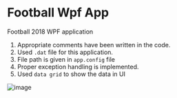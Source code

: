 # Football Wpf App
Football 2018 WPF application

1. Appropriate comments have been written in the code.
2. Used `.dat` file for this application.
3. File path is given in `app.config` file
4. Proper exception handling is implemented.
5. Used `data grid` to show the data in  UI 

![image](https://user-images.githubusercontent.com/34414643/42724985-50d31538-879a-11e8-9b96-578fa831b9a3.png)

